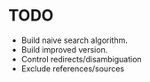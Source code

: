 # TODO

- Build naive search algorithm.
- Build improved version.
- Control redirects/disambiguation
- Exclude references/sources

